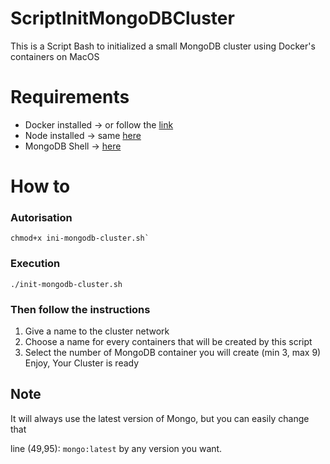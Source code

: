 # ScriptInitMongoDBCluster
This is a Script Bash to initialized a small MongoDB cluster using Docker's containers on MacOS

# Requirements
- Docker installed -> or follow the [link](https://docs.docker.com/engine/install/)
- Node installed -> same [here](https://nodejs.org/fr/download)
- MongoDB Shell -> [here](https://www.mongodb.com/docs/mongodb-shell/)

# How to

### Autorisation
```
chmod+x ini-mongodb-cluster.sh`
```

### Execution
```
./init-mongodb-cluster.sh
```
### Then follow the instructions 
1. Give a name to the cluster network
1. Choose a name for every containers that will be created by this script
1. Select the number of MongoDB container you will create (min 3, max 9)
Enjoy, Your Cluster is ready

Note
-
It will always use the latest version of Mongo, but you can easily change that

line (49,95): `mongo:latest` by any version you want.
